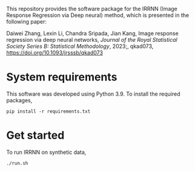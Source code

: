 This repository provides the software package
for the IRRNN (Image Response Regression via Deep neural) method,
which is presented in the following paper:

Daiwei Zhang, Lexin Li, Chandra Sripada, Jian Kang, Image response regression via deep neural networks, *Journal of the Royal Statistical Society Series B: Statistical Methodology*, 2023;, qkad073, https://doi.org/10.1093/jrsssb/qkad073

# System requirements

This software was developed using Python 3.9.
To install the required packages,
```
pip install -r requirements.txt
```

# Get started

To run IRRNN on synthetic data,
```
./run.sh
```
